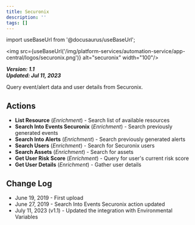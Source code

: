 ```yaml
---
title: Securonix
description: ''
tags: []
---
```

import useBaseUrl from '@docusaurus/useBaseUrl';

<img src={useBaseUrl('/img/platform-services/automation-service/app-central/logos/securonix.png')} alt="securonix" width="100"/>

***Version: 1.1  
Updated: Jul 11, 2023***

Query event/alert data and user details from Securonix.

## Actions

* **List Resource** (*Enrichment*) - Search list of available resources
* **Search Into Events Securonix** (*Enrichment*) - Search previously generated events
* **Search Into Alerts** (*Enrichment*) - Search previously generated alerts
* **Search Users** (*Enrichment*) - Search for Securonix users
* **Search Assets** (*Enrichment*) - Search for assets
* **Get User Risk Score** (*Enrichment*) - Query for user's current risk score
* **Get User Details** (*Enrichment*) - Gather user details

## Change Log

* June 19, 2019 - First upload
* June 27, 2019 - Search Into Events Securonix action updated
* July 11, 2023 (v1.1) - Updated the integration with Environmental Variables
